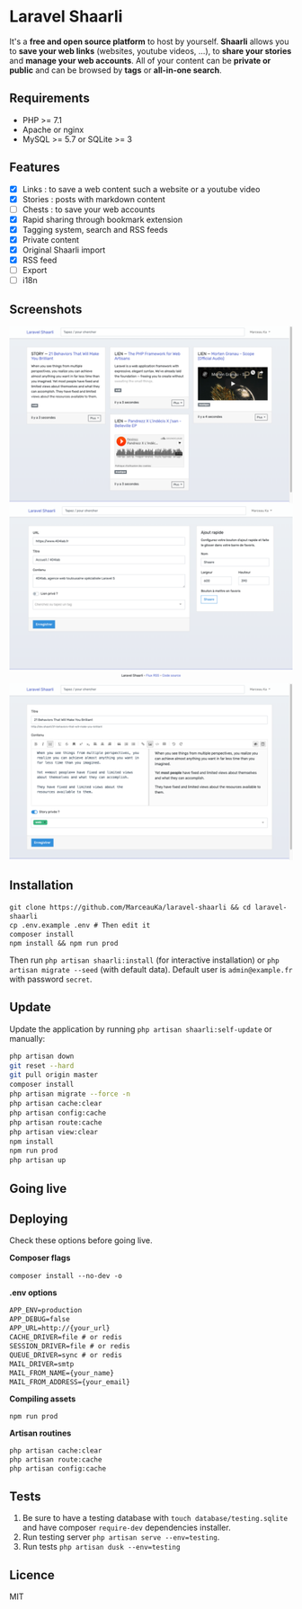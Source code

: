 # Laravel Shaarli

It's a **free and open source platform** to host by yourself. **Shaarli** allows you to **save your web links** (websites, youtube videos, ...), 
to **share your stories** and **manage your web accounts**. All of your content can be **private or public** and can be browsed by **tags** or **all-in-one search**.

## Requirements

- PHP >= 7.1
- Apache or nginx
- MySQL >= 5.7 or SQLite >= 3

## Features

- [x] Links : to save a web content such a website or a youtube video
- [x] Stories : posts with markdown content
- [ ] Chests : to save your web accounts
- [x] Rapid sharing through bookmark extension
- [x] Tagging system, search and RSS feeds
- [x] Private content
- [x] Original Shaarli import
- [x] RSS feed
- [ ] Export
- [ ] i18n

## Screenshots

![Homepage](/resources/screenshots/homepage.png?raw=true "Homepage")
![Link](/resources/screenshots/link.png?raw=true "Add link")
![Story](/resources/screenshots/story.png?raw=true "Add story")

## Installation

```
git clone https://github.com/MarceauKa/laravel-shaarli && cd laravel-shaarli
cp .env.example .env # Then edit it
composer install
npm install && npm run prod
```

Then run `php artisan shaarli:install` (for interactive installation) or `php artisan migrate --seed` (with default data).
Default user is `admin@example.fr` with password `secret`.

## Update

Update the application by running `php artisan shaarli:self-update` or manually:

```bash
php artisan down
git reset --hard
git pull origin master
composer install
php artisan migrate --force -n
php artisan cache:clear
php artisan config:cache
php artisan route:cache
php artisan view:clear
npm install
npm run prod
php artisan up
```

## Going live

## Deploying

Check these options before going live.

**Composer flags**

```composer install --no-dev -o```

**.env options**

```
APP_ENV=production
APP_DEBUG=false
APP_URL=http://{your_url}
CACHE_DRIVER=file # or redis
SESSION_DRIVER=file # or redis
QUEUE_DRIVER=sync # or redis
MAIL_DRIVER=smtp
MAIL_FROM_NAME={your_name}
MAIL_FROM_ADDRESS={your_email}
```

**Compiling assets**
```
npm run prod
```

**Artisan routines**
```
php artisan cache:clear
php artisan route:cache
php artisan config:cache
```

## Tests

1. Be sure to have a testing database with `touch database/testing.sqlite` and have composer `require-dev` dependencies installer.
2. Run testing server `php artisan serve --env=testing`.
3. Run tests ```php artisan dusk --env=testing```

## Licence

MIT
